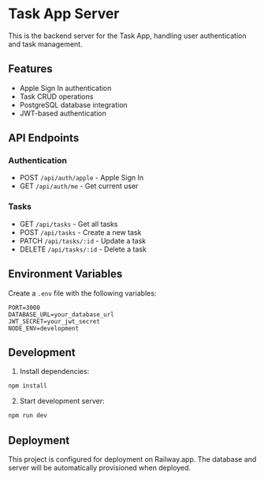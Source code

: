 # Task App Server

This is the backend server for the Task App, handling user authentication and task management.

## Features

- Apple Sign In authentication
- Task CRUD operations
- PostgreSQL database integration
- JWT-based authentication

## API Endpoints

### Authentication
- POST `/api/auth/apple` - Apple Sign In
- GET `/api/auth/me` - Get current user

### Tasks
- GET `/api/tasks` - Get all tasks
- POST `/api/tasks` - Create a new task
- PATCH `/api/tasks/:id` - Update a task
- DELETE `/api/tasks/:id` - Delete a task

## Environment Variables

Create a `.env` file with the following variables:
```
PORT=3000
DATABASE_URL=your_database_url
JWT_SECRET=your_jwt_secret
NODE_ENV=development
```

## Development

1. Install dependencies:
```bash
npm install
```

2. Start development server:
```bash
npm run dev
```

## Deployment

This project is configured for deployment on Railway.app. The database and server will be automatically provisioned when deployed. 